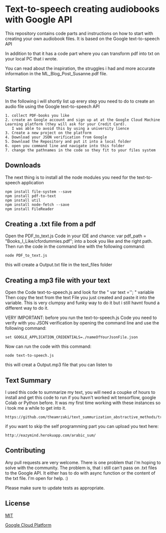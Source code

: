 # Text-to-speech creating audiobooks with Google API 
This repository contains code parts and instructions on how to start with creating your own audiobook files. It is based on the Google text-to-speech API

In addition to that it has a code part where you can transform pdf into txt on your local PC that i wrote.

You can read about the inspiration, the struggles i had and more accurate information in the ML_Blog_Post_Susanne.pdf file. 

## Starting
In the following i will shortly list up erery step you need to do to create an audio file using the Google text-to-speech API 

```
1. collect PDF-books you like 
2. create an Google account and sign up at at the Google Cloud Machine Learning platform (they will ask for your Credit Card).
   I was able to avoid this by using a university lience
3. Create a new project on the platform 
4. Download your JSON verification from Google
5. Download the Repository and put it into a local folder 
6. open you command line and navigate into this folder
7. change the pathnames in the code so they fit to your files system
```

## Downloads 

The next thing is to install all the node modules you need for the text-to-speech application 

```
npm install file-system --save
npm install pdf-to-text
npm install util
npm install node-fetch --save
npm install FileReader
```
## Creating a .txt file from a pdf 

Open the PDF_to_text.js Code in your IDE and chance: 
var pdf_path = "Books_I_Like/cfordummies.pdf"; into a book you like and the right path. 
Then run the code in the command line with the following command:
```
node PDF_to_text.js 
```
this will create a Output.txt file in the text_files folder 

## Creating a mp3 file with your text 

Open the Code text-to-speech.js and look for the " var text =''; " variable 
Then copy the text from the text File you just created and paste it into the variable.
This is very clumpsy and funky way to do it but i still havnt found a different way to do it. 

VERY IMPORTANT: before you run the text-to-speech.js Code you need to verify with you JSON verification 
by opening the command line and use the following command:
```
set GOOGLE_APPLICATION_CREDENTIALS=./nameOfYourJsonFile.json
```
Now can run the code with this command: 

```
node text-to-speech.js
```
this will creat a Output.mp3 file that you can listen to 

## Text Summary

I used this code to summarize my text, you will need a coupke of hours to install and get this code to run if you havn't worked wit tensorflow, google Colab or Python before. It was my first time working with these instances so i took me a while to get into it. 

```
https://github.com/theamrzaki/text_summurization_abstractive_methods/tree/master/Implementation%20A%20(seq2seq%20with%20attention%20and%20feature%20rich%20representation)/Model%202
```
if you want to skip the self programming part you can upload you text here:

```
http://eazymind.herokuapp.com/arabic_sum/
```

## Contributing 

Any pull requests are very welcome. There is one problem that i'm hoping to solve with the community. The problem is, that i still can't pass on .txt files to the Google API. It either has to do with async function or the content of the txt file. I'm open for help. :) 

Please make sure to update tests as appropriate.

## License
[MIT](https://choosealicense.com/licenses/mit/)

[Google Cloud Platform](https://cloud.google.com/ml-engine/?hl=de) 


